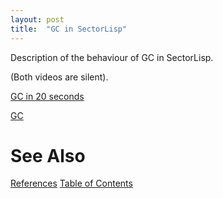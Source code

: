 ```yaml
---
layout: post
title:  "GC in SectorLisp"
---
```

Description of the behaviour of GC in SectorLisp. 

(Both videos are silent).

[GC in 20 seconds](https://youtu.be/gn5E1jyzqro)

[GC](https://youtu.be/TF0FzcBkV60)


# See Also

[References](https://guitarvydas.github.io/2021/01/14/References.html)
[Table of Contents](https://guitarvydas.github.io/2021/12/10/Table-of-Contents-Dec-01-2021.html)

<script src="https://utteranc.es/client.js" 
        repo="guitarvydas/guitarvydas.github.io" 
        issue-term="pathname" 
        theme="github-light" 
        crossorigin="anonymous" 
        async> 
</script> 